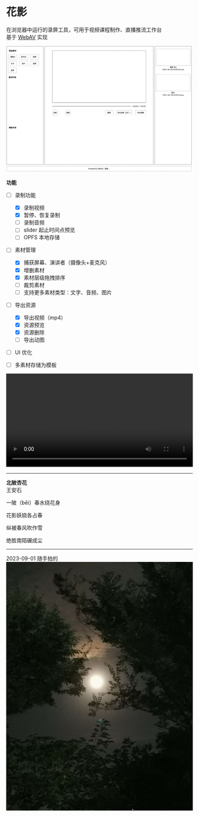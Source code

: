 # 花影

在浏览器中运行的录屏工具，可用于视频课程制作、直播推流工作台  
基于 [WebAV](https://github.com/hughfenghen/WebAV) 实现  

![wireframe](./doc-assets/wireframe.png)

**功能**  
- [ ] 录制功能
  - [x] 录制视频
  - [x] 暂停、恢复录制
  - [ ] 录制音频
  - [ ] slider 起止时间点预览
  - [ ] OPFS 本地存储
- [ ] 素材管理
  - [x] 捕获屏幕、演讲者（摄像头+麦克风）
  - [x] 增删素材
  - [x] 素材层级拖拽排序
  - [ ] 裁剪素材
  - [ ] 支持更多素材类型：文字、音频、图片
- [ ] 导出资源
  - [x] 导出视频（mp4）
  - [x] 资源预览
  - [x] 资源删除
  - [ ] 导出动图
- [ ] UI 优化
- [ ] 多素材存储为模板


<video style="width: 100%;" src="./doc-assets/Bloom-Shadow-demo.mp4" controls></video>

---

**北陂杏花**  
王安石

一陂（bēi）春水绕花身

花影妖娆各占春

纵被春风吹作雪

绝胜南陌碾成尘

---

2023-09-01 随手拍的  
![bloom-shadow](./doc-assets/bloom-shadow.jpg)  
